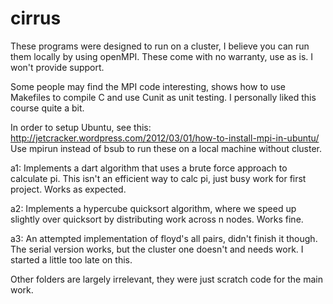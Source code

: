 cirrus
======

These programs were designed to run on a cluster, I believe you can run them locally by using openMPI. These come with no warranty, use as is. I won't provide support.

Some people may find the MPI code interesting, shows how to use Makefiles to compile C and use Cunit as unit testing. I personally liked this course quite a bit.

In order to setup Ubuntu, see this: http://jetcracker.wordpress.com/2012/03/01/how-to-install-mpi-in-ubuntu/
Use mpirun instead of bsub to run these on a local machine without cluster.

a1: Implements a dart algorithm that uses a brute force approach to calculate pi.
    This isn't an efficient way to calc pi, just busy work for first project.
    Works as expected.

a2: Implements a hypercube quicksort algorithm, where we speed up slightly over quicksort
    by distributing work across n nodes.
    Works fine.

a3: An attempted implementation of floyd's all pairs, didn't finish it though.
    The serial version works, but the cluster one doesn't and needs work.
    I started a little too late on this.

Other folders are largely irrelevant, they were just scratch code for the main work.

